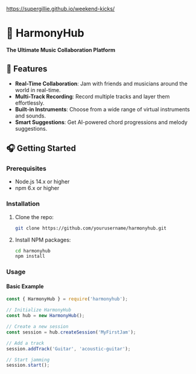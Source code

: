 https://supergillie.github.io/weekend-kicks/

# 🎵 HarmonyHub

**The Ultimate Music Collaboration Platform**

## 🌟 Features

- **Real-Time Collaboration**: Jam with friends and musicians around the world in real-time.
- **Multi-Track Recording**: Record multiple tracks and layer them effortlessly.
- **Built-in Instruments**: Choose from a wide range of virtual instruments and sounds.
- **Smart Suggestions**: Get AI-powered chord progressions and melody suggestions.

## 🎧 Getting Started

### Prerequisites

- Node.js 14.x or higher
- npm 6.x or higher

### Installation

1. Clone the repo:
    ```sh
    git clone https://github.com/yourusername/harmonyhub.git
    ```
2. Install NPM packages:
    ```sh
    cd harmonyhub
    npm install
    ```

### Usage

#### Basic Example
```javascript
const { HarmonyHub } = require('harmonyhub');

// Initialize HarmonyHub
const hub = new HarmonyHub();

// Create a new session
const session = hub.createSession('MyFirstJam');

// Add a track
session.addTrack('Guitar', 'acoustic-guitar');

// Start jamming
session.start();